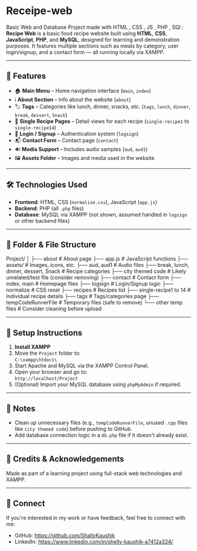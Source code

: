 # Receipe-web
Basic Web and Database Project made with HTML , CSS , JS , PHP , SQl :
**Recipe Web** is a basic food recipe website built using **HTML**, **CSS**, **JavaScript**, **PHP**, and **MySQL**, designed for learning and demonstration purposes. It features multiple sections such as meals by category, user login/signup, and a contact form — all running locally via XAMPP.

---

## 🌟 Features

- 🏠 **Main Menu** – Home navigation interface (`main`, `index`)
- ℹ️ **About Section** – Info about the website (`about`)
- 🏷️ **Tags** – Categories like lunch, dinner, snacks, etc. (`tags`, `lunch`, `dinner`, `break`, `dessert`, `Snack`)
- 📃 **Single Recipe Pages** – Detail views for each recipe (`single-recipe1` to `single-recipe14`)
- 🔐 **Login / Signup** – Authentication system (`logsign`)
- 📬 **Contact Form** – Contact page (`contact`)
- 🔊 **Media Support** – Includes audio samples (`aud`, `aud1`)
- 🖼️ **Assets Folder** – Images and media used in the website

---

## 🛠️ Technologies Used

- **Frontend**: HTML, CSS (`normalize.css`), JavaScript (`app.js`)
- **Backend**: PHP (all `.php` files)
- **Database**: MySQL via XAMPP (not shown, assumed handled in `logsign` or other backend files)

---

## 📁 Folder & File Structure
Project/
│
├── about # About page
├── app.js # JavaScript functions
├── assets/ # Images, icons, etc.
├── aud, aud1 # Audio files
├── break, lunch, dinner, dessert, Snack # Recipe categories
├── city themed code # Likely unrelated/test file (consider removing)
├── contact # Contact form
├── index, main # Homepage files
├── logsign # Login/Signup logic
├── normalize # CSS reset
├── recipes # Recipes list
├── single-recipe1 to 14 # Individual recipe details
├── tags # Tags/categories page
├── tempCodeRunnerFile # Temporary files (safe to remove)
└── other temp files # Consider cleaning before upload


---

## 🚀 Setup Instructions

1. **Install XAMPP**
2. Move the `Project` folder to:  
   `C:\xampp\htdocs\`
3. Start Apache and MySQL via the XAMPP Control Panel.
4. Open your browser and go to:  
   `http://localhost/Project`
5. (Optional) Import your MySQL database using `phpMyAdmin` if required.

---

## 📌 Notes

- Clean up unnecessary files (e.g., `tempCodeRunnerFile`, unused `.cpp` files like `city themed code`) before pushing to GitHub.
- Add database connection logic in a `db.php` file if it doesn't already exist.

---

## 🙌 Credits & Acknowledgements

Made as part of a learning project using full-stack web technologies and XAMPP.

---

## 🔗 Connect

If you're interested in my work or have feedback, feel free to connect with me:

- GitHub: https://github.com/ShallyKaushik
- LinkedIn: https://www.linkedin.com/in/shelly-kaushik-a7412a324/


